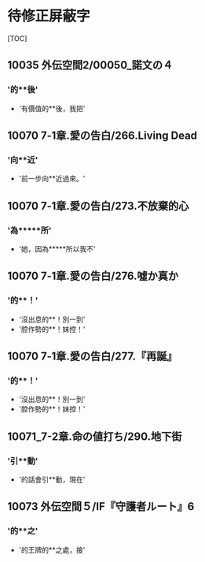 # 待修正屏蔽字

[TOC]

## 10035 外伝空間2/00050_諾文の４

### '的**後'

- '有價值的**後，我把'


## 10070 7‐1章.愛の告白/266.Living Dead

### '向**近'

- '前一步向**近過來。'


## 10070 7‐1章.愛の告白/273.不放棄的心

### '為*****所'

- '她，因為*****所以我不'


## 10070 7‐1章.愛の告白/276.噓か真か

### '的**！'

- '沒出息的**！別一到'
- '腔作勢的**！妹控！'


## 10070 7‐1章.愛の告白/277.『再誕』

### '的**！'

- '沒出息的**！別一到'
- '腔作勢的**！妹控！'


## 10071_7-2章.命の値打ち/290.地下街

### '引**動'

- '的話會引**動，現在'


## 10073 外伝空間５/IF『守護者ルート』6

### '的**之'

- '的王牌的**之處，接'
